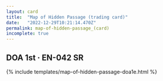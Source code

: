 ```yaml
---
layout: card
title:  "Map of Hidden Passage (trading card)"
date:   "2022-12-29T10:21:14.470Z"
permalink: map-of-hidden-passage_(card)
incomplete: true
---
```


## DOA 1st &middot; EN-042 SR

{% include templates/map-of-hidden-passage-doa1e.html %}
